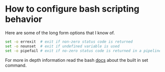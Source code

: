 # How to configure bash scripting behavior

Here are some of the long form options that I know of.

```bash
set -o errexit  # exit if non-zero status code is returned
set -o nounset  # exit if undefined variable is used
set -o pipefail # exit if no-zero status code is returned in a pipeline
```

For more in depth information read the bash [docs] about the built in set command.

[docs]: https://www.gnu.org/software/bash/manual/html_node/The-Set-Builtin.html
